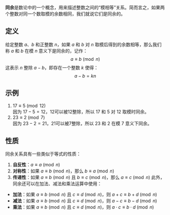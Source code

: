 **同余**是数论中的一个概念，用来描述整数之间的“模相等”关系。简而言之，如果两个整数对同一个数取模的余数相同，我们就说它们是同余的。
## 定义
给定整数 $a$、$b$ 和正整数 $n$，如果 $a$ 和 $b$ 对 $n$ 取模后得到的余数相等，那么我们称 $a$ 和 $b$ 在模 $n$ 意义下是同余的，记作：
$$
a \equiv b \pmod{n}
$$
这表示 $n$ 整除 $a - b$，即存在一个整数 $k$ 使得：
$$
a - b = kn
$$
## 示例
1. $17 \equiv 5 \pmod{12}$  
   因为 $17 - 5 = 12$，12可以被12整除，所以 $17$ 和 $5$ 对 $12$ 取模时同余。
2. $23 \equiv 2 \pmod{7}$  
   因为 $23 - 2 = 21$，21可以被7整除，所以 $23$ 和 $2$ 在模 $7$ 意义下同余。
## 性质
同余关系具有一些类似于等式的性质：
1. **自反性**：$a \equiv a \pmod{n}$
2. **对称性**：如果 $a \equiv b \pmod{n}$，那么 $b \equiv a \pmod{n}$
3. **传递性**：如果 $a \equiv b \pmod{n}$ 且 $b \equiv c \pmod{n}$，那么 $a \equiv c \pmod{n}$
此外，同余还可以在加法、减法和乘法运算中使用：
- **加法**：如果 $a \equiv b \pmod{n}$ 且 $c \equiv d \pmod{n}$，则 $a + c \equiv b + d \pmod{n}$
- **减法**：如果 $a \equiv b \pmod{n}$ 且 $c \equiv d \pmod{n}$，则 $a - c \equiv b - d \pmod{n}$
- **乘法**：如果 $a \equiv b \pmod{n}$ 且 $c \equiv d \pmod{n}$，则 $a \cdot c \equiv b \cdot d \pmod{n}$
